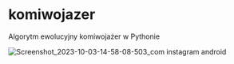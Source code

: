 # komiwojazer
Algorytm ewolucyjny komiwojażer w Pythonie

![Screenshot_2023-10-03-14-58-08-503_com instagram android](https://github.com/pmcmal/komiwojazer/assets/89246706/0dde4570-3bad-412d-9d02-f63bac9a788b)
